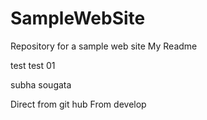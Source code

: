 # SampleWebSite
Repository for a sample web site
My Readme

test
test 01

subha
sougata

Direct from git hub
From develop
